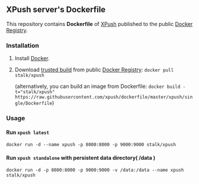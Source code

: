 ## XPush server's Dockerfile


This repository contains **Dockerfile** of [XPush](https://github.com/xpush/node-xpush/dockerfile/) published to the public [Docker Registry](https://registry.hub.docker.com/).


### Installation

1. Install [Docker](https://www.docker.io/).

2. Download [trusted build](https://registry.hub.docker.com/u/stalk/xpush/) from public [Docker Registry](https://registry.hub.docker.com/): `docker pull stalk/xpush`

   (alternatively, you can build an image from Dockerfile: `docker build -t="stalk/xpush" https://raw.githubusercontent.com/xpush/dockerfile/master/xpush/single/Dockerfile`)


### Usage

#### Run `xpush latest`

    docker run -d --name xpush -p 8000:8000 -p 9000:9000 stalk/xpush

#### Run `xpush standalone` with persistent data directory( /data )

    docker run -d -p 8000:8000 -p 9000:9000 -v /data:/data --name xpush stalk/xpush